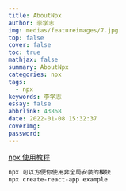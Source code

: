 ```yaml
---
title: AboutNpx
author: 李学志
img: medias/featureimages/7.jpg
top: false
cover: false
toc: true
mathjax: false
summary: AboutNpx
categories: npx
tags:
  - npx
keywords: 李学志
essay: false
abbrlink: 43868
date: 2022-01-08 15:32:37
coverImg:
password:
---
```


[npx 使用教程](https://www.ruanyifeng.com/blog/2019/02/npx.html)

```txt
npx 可以方便你使用非全局安装的模块
npx create-react-app example
```

